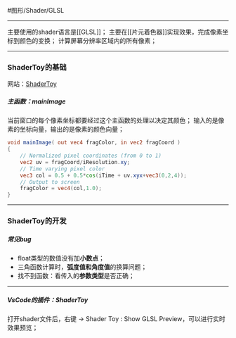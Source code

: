 #图形/Shader/GLSL 
***
主要使用的shader语言是[[GLSL]]；
主要在[[片元着色器]]实现效果，完成像素坐标到颜色的变换；
计算屏幕分辨率区域内的所有像素；
***
### ShaderToy的基础
网站：[ShaderToy](https://www.shadertoy.com/)

##### 主函数：mainImage
当前窗口的每个像素坐标都要经过这个主函数的处理以决定其颜色；
输入的是像素的坐标向量，输出的是像素的颜色向量；
```glsl
void mainImage( out vec4 fragColor, in vec2 fragCoord )
{
	// Normalized pixel coordinates (from 0 to 1)
    vec2 uv = fragCoord/iResolution.xy;
    // Time varying pixel color
    vec3 col = 0.5 + 0.5*cos(iTime + uv.xyx+vec3(0,2,4));
    // Output to screen
    fragColor = vec4(col,1.0);
}
```
---
### ShaderToy的开发
##### 常见bug
- float类型的数值没有加**小数点**；
- 三角函数计算时，**弧度值和角度值**的换算问题；
- 找不到函数：看传入的**参数类型**是否正确；

***
##### VsCode的插件：ShaderToy
打开shader文件后，右键 → Shader Toy : Show GLSL Preview，可以进行实时效果预览；

